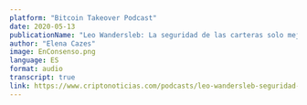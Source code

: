 ```yaml
---
platform: "Bitcoin Takeover Podcast"
date: 2020-05-13
publicationName: "Leo Wandersleb: La seguridad de las carteras solo mejorará si los usuarios se preocupan"
author: "Elena Cazes"
image: EnConsenso.png
language: ES
format: audio
transcript: true
link: https://www.criptonoticias.com/podcasts/leo-wandersleb-seguridad-carteras-mejorara-usuarios/
---
```

